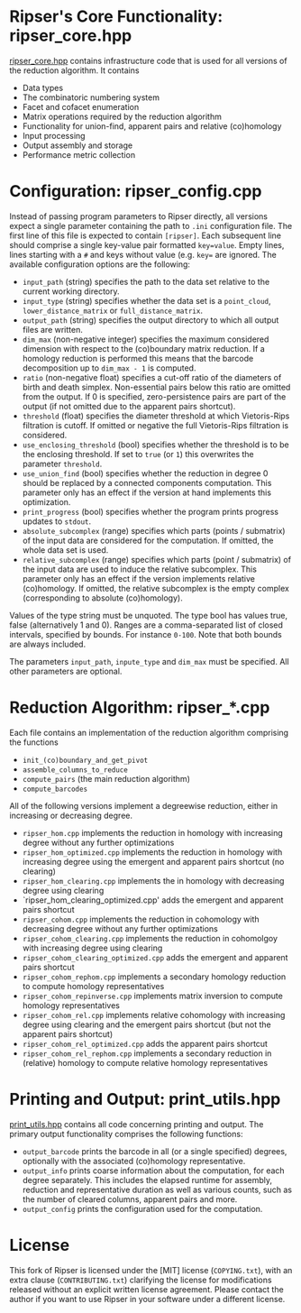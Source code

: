 # Ripser's Core Functionality: ripser_core.hpp

[ripser_core.hpp](./ripser_core.hpp) contains infrastructure code that is used for all versions of the reduction algorithm. It contains
- Data types
- The combinatoric numbering system
- Facet and cofacet enumeration
- Matrix operations required by the reduction algorithm
- Functionality for union-find, apparent pairs and relative (co)homology
- Input processing
- Output assembly and storage
- Performance metric collection

# Configuration: ripser_config.cpp

Instead of passing program parameters to Ripser directly, all versions expect a single parameter containing the path to `.ini` configuration file. The first line of this file is expected to contain `[ripser]`. Each subsequent line should comprise a single key-value pair formatted `key=value`. Empty lines, lines starting with a `#` and keys without value (e.g. `key=` are ignored. The available configuration options are the following:
- `input_path` (string) specifies the path to the data set relative to the current working directory.
- `input_type` (string) specifies whether the data set is a `point_cloud`, `lower_distance_matrix` or `full_distance_matrix`.
- `output_path` (string) specifies the output directory to which all output files are written.
- `dim_max` (non-negative integer) specifies the maximum considered dimension with respect to the (co)boundary matrix reduction. If a homology reduction is performed this means that the barcode decomposition up to `dim_max - 1` is computed.
- `ratio` (non-negative float) specifies a cut-off ratio of the diameters of birth and death simplex. Non-essential pairs below this ratio are omitted from the output. If 0 is specified, zero-persistence pairs are part of the output (if not omitted due to the apparent pairs shortcut).
- `threshold` (float) specifies the diameter threshold at which Vietoris-Rips filtration is cutoff. If omitted or negative the full Vietoris-Rips filtration is considered.
- `use_enclosing_threshold` (bool) specifies whether the threshold is to be the enclosing threshold. If set to `true` (or `1`) this overwrites the parameter `threshold`.
- `use_union_find` (bool) specifies whether the reduction in degree 0 should be replaced by a connected components computation. This parameter only has an effect if the version at hand implements this optimization.
- `print_progress` (bool) specifies whether the program prints progress updates to `stdout`.
- `absolute_subcomplex` (range) specifies which parts (points / submatrix) of the input data are considered for the computation. If omitted, the whole data set is used.
- `relative_subcomplex` (range) specifies which parts (point / submatrix) of the input data are used to induce the relative subcomplex. This parameter only has an effect if the version implements relative (co)homology. If omitted, the relative subcomplex is the empty complex (corresponding to absolute (co)homology).

Values of the type string must be unquoted. The type bool has values true, false (alternatively 1 and 0). Ranges are a comma-separated list of closed intervals, specified by bounds. For instance `0-100`. Note that both bounds are always included.

The parameters `input_path`, `inpute_type` and `dim_max` must be specified. All other parameters are optional.

# Reduction Algorithm: ripser_*.cpp

Each file contains an implementation of the reduction algorithm comprising the functions
- `init_(co)boundary_and_get_pivot`
- `assemble_columns_to_reduce`
- `compute_pairs` (the main reduction algorithm)
- `compute_barcodes`

All of the following versions implement a degreewise reduction, either in increasing or decreasing degree.

- `ripser_hom.cpp` implements the reduction in homology with increasing degree without any further optimizations
- `ripser_hom_optimized.cpp` implements the reduction in homology with increasing degree using the emergent and apparent pairs shortcut (no clearing)
- `ripser_hom_clearing.cpp` implements the in homology with decreasing degree using clearing
- `ripser_hom_clearing_optimized.cpp' adds the emergent and apparent pairs shortcut
- `ripser_cohom.cpp` implements the reduction in cohomology with decreasing degree without any further optimizations
- `ripser_cohom_clearing.cpp` implements the reduction in cohomolgoy with increasing degree using clearing
- `ripser_cohom_clearing_optimized.cpp` adds the emergent and apparent pairs shortcut
- `ripser_cohom_rephom.cpp` implements a secondary homology reduction to compute homology representatives
- `ripser_cohom_repinverse.cpp` implements matrix inversion to compute homology representatives
- `ripser_cohom_rel.cpp` implements relative cohomology with increasing degree using clearing and the emergent pairs shortcut (but not the apparent pairs shortcut)
- `ripser_cohom_rel_optimized.cpp` adds the apparent pairs shortcut
- `ripser_cohom_rel_rephom.cpp` implements a secondary reduction in (relative) homology to compute relative homology representatives


# Printing and Output: print_utils.hpp

[print_utils.hpp](./print_utils.hpp) contains all code concerning printing and output. The primary output functionality comprises the following functions:
- `output_barcode` prints the barcode in all (or a single specified) degrees, optionally with the associated (co)homology representative.
- `output_info` prints coarse information about the computation, for each degree separately. This includes the elapsed runtime for assembly, reduction and representative duration as well as various counts, such as the number of cleared columns, apparent pairs and more.
- `output_config` prints the configuration used for the computation.


# License

This fork of Ripser is licensed under the [MIT] license (`COPYING.txt`), with an extra clause (`CONTRIBUTING.txt`) clarifying the license for modifications released without an explicit written license agreement. Please contact the author if you want to use Ripser in your software under a different license.
